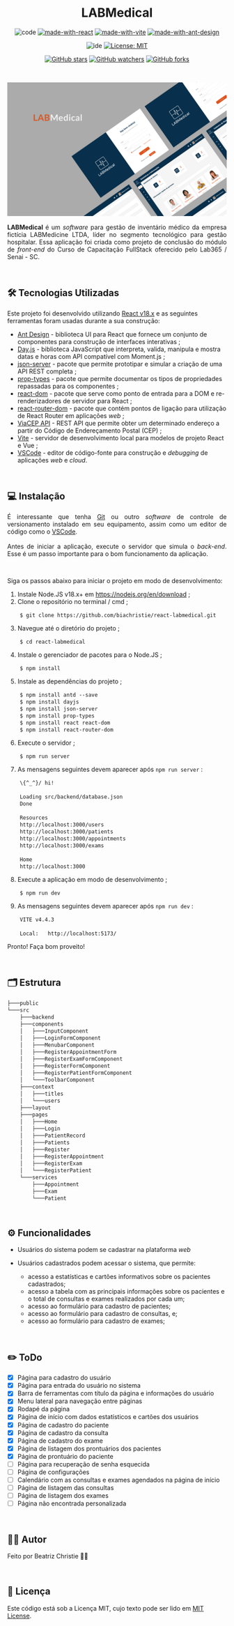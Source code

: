 <h1 align="center">LABMedical</h1>

<div align="center">

![code](https://img.shields.io/badge/Code-JavaScript-F7DF1E.svg)
[![made-with-react](https://img.shields.io/badge/Made%20with-React%20v18.2.0-087EA4.svg)](https://react.dev/)
[![made-with-vite](https://img.shields.io/badge/Made%20with-Vite%204.4.0-747BFF.svg)](https://vitejs.dev/)
[![made-with-ant-design](https://img.shields.io/badge/Made%20with-Ant%20Design%205.7.3-4096FF.svg)](https://ant.design/)


![ide](https://img.shields.io/badge/Editor-VSCode%201.80.2-3cb48c.svg)
[![License: MIT](https://img.shields.io/badge/License-MIT-yellow.svg)](https://opensource.org/licenses/MIT)


[![GitHub stars](https://img.shields.io/github/stars/biachristie/react-labmedical.svg?style=social&label=Star&maxAge=2592000)](https://github.com/biachristie/react-labmedical/stargazers)
[![GitHub watchers](https://img.shields.io/github/watchers/biachristie/react-labmedical.svg?style=social&label=Watch&maxAge=2592000)](https://github.com/biachristie/react-labmedical/watchers)
[![GitHub forks](https://img.shields.io/github/forks/biachristie/react-labmedical.svg?style=social&label=Fork&maxAge=2592000)](https://github.com/biachristie/react-labmedical/forks)

</div>
<br>

![LABMedical](public/LABMedical.png)
<p align="justify">
<b>LABMedical</b> é um <i>software</i> para gestão de inventário médico da empresa fictícia LABMedicine LTDA, líder no segmento tecnológico para gestão hospitalar. Essa aplicação foi criada como projeto de conclusão do módulo de <i>front-end</i> do Curso de Capacitação FullStack oferecido pelo Lab365 / Senai - SC.
</p>
<br>

## 🛠️ Tecnologias Utilizadas

Este projeto foi desenvolvido utilizando [React v18.x](https://react.dev/) e as seguintes ferramentas foram usadas durante a sua construção:

- [Ant Design](https://ant.design/) - biblioteca UI para React que fornece um conjunto de componentes para construção de interfaces interativas ;
- [Day.js](https://day.js.org/) - biblioteca JavaScript que interpreta, valida, manipula e mostra datas e horas com API compatível com Moment.js ;
- [json-server](https://www.npmjs.com/package/json-server) - pacote que permite prototipar e simular a criação de uma API REST completa ;
- [prop-types](https://www.npmjs.com/package/prop-types) - pacote que permite documentar os tipos de propriedades repassadas para os componentes ;
- [react-dom](https://www.npmjs.com/package/react-dom) - pacote que serve como ponto de entrada para a DOM e re-renderizadores de servidor para React ;
- [react-router-dom](https://reactrouter.com/en/main) - pacote que contém pontos de ligação para utilização de React Router em aplicações *web* ;
- [ViaCEP API](https://viacep.com.br/) - REST API que permite obter um determinado endereço a partir do Código de Endereçamento Postal (CEP) ;
- [Vite](https://vitejs.dev/) - servidor de desenvolvimento local para modelos de projeto React e Vue ;
- [VSCode](https://code.visualstudio.com/) - editor de código-fonte para construção e *debugging* de aplicações *web* e *cloud*.

<br>

## 💻 Instalação

<p align="justify">
É interessante que tenha <a href="https://git-scm.com/">Git</a> ou outro <i>software</i> de controle de versionamento instalado em seu equipamento, assim como um editor de código como o <a href="https://code.visualstudio.com/">VSCode</a>.
<br><br>
Antes de iniciar a aplicação, execute o servidor que simula o <i>back-end</i>. Esse é um passo importante para o bom funcionamento da aplicação.
</p>
<br>

Siga os passos abaixo para iniciar o projeto em modo de desenvolvimento:

1. Instale Node.JS v18.x+ em https://nodejs.org/en/download ;
2. Clone o repositório no terminal / cmd ;
```
    $ git clone https://github.com/biachristie/react-labmedical.git
```
3. Navegue até o diretório do projeto ;
```
    $ cd react-labmedical
```
4. Instale o gerenciador de pacotes para o Node.JS ;
```
    $ npm install
```
5. Instale as dependências do projeto ;
```
    $ npm install antd --save
    $ npm install dayjs
    $ npm install json-server
    $ npm install prop-types 
    $ npm install react react-dom
    $ npm install react-router-dom
```
6. Execute o servidor ;
```
    $ npm run server
```
7. As mensagens seguintes devem aparecer após ``npm run server`` :
```
    \{^_^}/ hi!

    Loading src/backend/database.json
    Done

    Resources
    http://localhost:3000/users
    http://localhost:3000/patients
    http://localhost:3000/appointments
    http://localhost:3000/exams

    Home
    http://localhost:3000
```
8. Execute a aplicação em modo de desenvolvimento ;
```
    $ npm run dev
```
9. As mensagens seguintes devem aparecer após ``npm run dev`` :
```
    VITE v4.4.3

    Local:   http://localhost:5173/
```
Pronto! Faça bom proveito!

<br>

## 🗂️ Estrutura

```
├───public
└───src
    ├───backend
    ├───components
    │   ├───InputComponent
    │   ├───LoginFormComponent
    │   ├───MenubarComponent
    │   ├───RegisterAppointmentForm
    │   ├───RegisterExamFormComponent
    │   ├───RegisterFormComponent
    │   ├───RegisterPatientFormComponent
    │   └───ToolbarComponent
    ├───context
    │   ├───titles
    │   └───users
    ├───layout
    ├───pages
    │   ├───Home
    │   ├───Login
    │   ├───PatientRecord
    │   ├───Patients
    │   ├───Register
    │   ├───RegisterAppointment
    │   ├───RegisterExam
    │   └───RegisterPatient
    └───services
        ├───Appointment
        ├───Exam
        └───Patient
```
<br>

## ⚙️ Funcionalidades

- Usuários do sistema podem se cadastrar na plataforma *web*
- Usuários cadastrados podem acessar o sistema, que permite:

    - acesso a estatísticas e cartões informativos sobre os pacientes cadastrados;
    - acesso a tabela com as principais informações sobre os pacientes e o total de consultas e exames realizados por cada um;
    - acesso ao formulário para cadastro de pacientes;
    - acesso ao formulário para cadastro de consultas, e;
    - acesso ao formulário para cadastro de exames;

<br>

## ✏️ ToDo

- [x] Página para cadastro do usuário
- [x] Página para entrada do usuário no sistema
- [x] Barra de ferramentas com título da página e informações do usuário
- [x] Menu lateral para navegação entre páginas
- [x] Rodapé da página
- [x] Página de início com dados estatísticos e cartões dos usuários
- [x] Página de cadastro do paciente
- [x] Página de cadastro da consulta
- [x] Página de cadastro do exame
- [x] Página de listagem dos prontuários dos pacientes
- [x] Página de prontuário do paciente
- [ ] Página para recuperação de senha esquecida
- [ ] Página de configurações
- [ ] Calendário com as consultas e exames agendados na página de início
- [ ] Página de listagem das consultas
- [ ] Página de listagem dos exames
- [ ] Página não encontrada personalizada

<br>

## ✍🏻 Autor

Feito por Beatriz Christie 🖐🏻

<br>

## 📌 Licença

Este código está sob a Licença MIT, cujo texto pode ser lido em [MIT License](https://github.com/biachristie/react-labmedical/blob/main/LICENSE.md).
